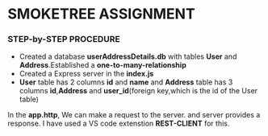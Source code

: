 # SMOKETREE ASSIGNMENT

### STEP-by-STEP PROCEDURE

- Created a database **userAddressDetails.db** with tables **User** and **Address**.Established a **one-to-many-relationship**
- Created a Express server in the **index.js**
- **User** table has 2 columns **id** and **name** and **Address** table has 3 columns **id**,**Address** and **user_id**(foreign key,which is the id of the User table)


In the **app.http**, We can make a request to the server. and server provides a response. I have used a VS code extenstion **REST-CLIENT** for this.
